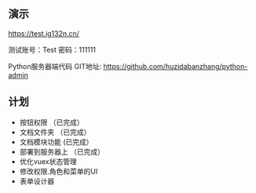 ## 演示
  https://test.ig132n.cn/
  
  测试账号：Test 密码：111111
  
  Python服务器端代码 GIT地址: https://github.com/huzidabanzhang/python-admin
  
## 计划
* 按钮权限 （已完成）
* 文档文件夹 （已完成）
* 文档模块功能 (已完成）
* 部署到服务器上 （已完成）
* 优化vuex状态管理
* 修改权限.角色和菜单的UI
* 表单设计器
  
